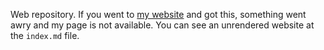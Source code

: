 Web repository. If you went to [my website](https://adlcruz.github.io/) and got this, something went awry and my page is not available. You can see an unrendered website at the `index.md` file.